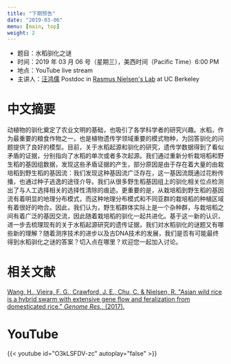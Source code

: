 ```yaml
---
title: "下期预告"
date: "2019-03-06"
menu: [main, top]
weight: 2
---
```



- 题目：水稻驯化之谜
- 时间：2019 年 03 月 06 号（星期三），美西时间（Pacific Time）6:00 PM
- 地点：YouTube live stream
- 主讲人：[汪鸿儒](https://ib.berkeley.edu/people/directory/detail/7575/) Postdoc in [Rasmus Nielsen's Lab](http://www.nielsenlab.org/) at UC Berkeley



# 中文摘要

动植物的驯化奠定了农业文明的基础，也吸引了各学科学者的研究兴趣。水稻，作为最重要的粮食作物之一，也是植物遗传学领域重要的模式物种，为回答驯化的问题提供了良好的模型。目前，关于水稻起源和驯化的研究，遗传学数据得到了看似矛盾的证据，分别指向了水稻的单次或者多次起源。我们通过重新分析栽培稻和野生稻的基因组数据，发现这些矛盾证据的产生，部分原因是由于存在着大量的由栽培稻到野生稻的基因流：我们发现这种基因流广泛存在，这一基因流既通过花粉传播，也通过种子逃逸的途径介导。我们从很多野生稻基因组上的驯化相关位点检测出了与人工选择相关的选择性清除的痕迹。更重要的是，从栽培稻到野生稻的基因流有着明显的地理分布模式，而这种地理分布模式和不同亚群的栽培稻的种植区域有着很好的吻合。因此，我们认为，野生稻群体实际上是一个杂种群，与栽培稻之间有着广泛的基因交流，因此随着栽培稻的驯化一起共进化。基于这一新的认识，进一步去梳理现有的关于水稻起源研究的遗传证据，我们对水稻驯化的谜题又有哪些新的理解？随着测序技术的进步以及古DNA技术的发展，我们是否有可能最终得到水稻驯化之谜的答案？切入点在哪里？欢迎您一起加入讨论。

# 相关文献
[Wang, H., Vieira, F. G., Crawford, J. E., Chu, C. & Nielsen, R. "Asian wild rice is a hybrid swarm with extensive gene flow and feralization from domesticated rice." _Genome Res._, (2017).](https://genome.cshlp.org/content/early/2017/04/06/gr.204800.116)


# YouTube

{{< youtube id="O3kLSFDV-zc" autoplay="false" >}}


